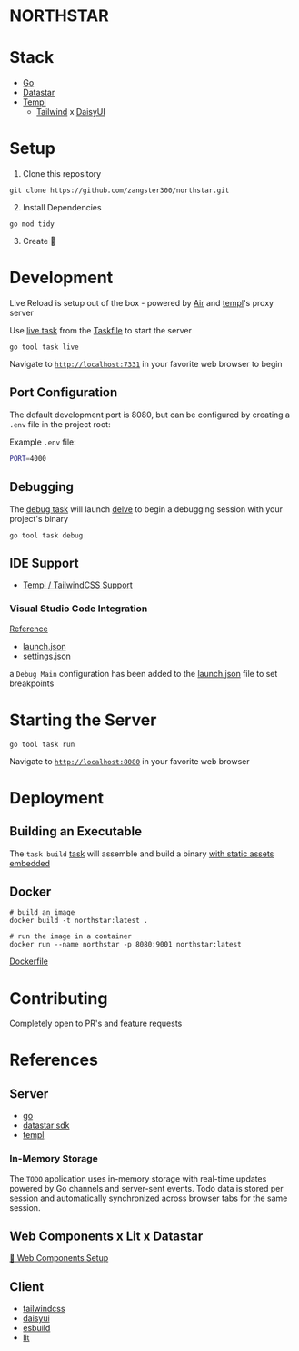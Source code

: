 # NORTHSTAR

# Stack

- [Go](https://go.dev/doc/)
- [Datastar](https://github.com/starfederation/datastar)
- [Templ](https://templ.guide/)
  - [Tailwind](https://tailwindcss.com/) x [DaisyUI](https://daisyui.com/)

# Setup

1. Clone this repository

```shell
git clone https://github.com/zangster300/northstar.git
```

2. Install Dependencies

```shell
go mod tidy
```

3. Create 🚀

# Development

Live Reload is setup out of the box - powered by [Air](https://github.com/air-verse/air) and [templ](https://templ.guide/developer-tools/live-reload-with-other-tools#putting-it-all-together)'s proxy server

Use [live task](./Taskfile.yml#L75) from the [Taskfile](https://taskfile.dev/) to start the server

```shell
go tool task live
```

Navigate to [`http://localhost:7331`](http://localhost:7331) in your favorite web browser to begin

## Port Configuration

The default development port is 8080, but can be configured by creating a `.env` file in the project root:

Example `.env` file:

```sh
PORT=4000
```

## Debugging

The [debug task](./Taskfile.yml#L37) will launch [delve](https://github.com/go-delve/delve) to begin a debugging session with your project's binary

```shell
go tool task debug
```

## IDE Support

- [Templ / TailwindCSS Support](https://templ.guide/commands-and-tools/ide-support)

### Visual Studio Code Integration

[Reference](https://code.visualstudio.com/docs/languages/go)

- [launch.json](./.vscode/launch.json)
- [settings.json](./.vscode/settings.json)

a `Debug Main` configuration has been added to the [launch.json](./.vscode/launch.json) file to set breakpoints

# Starting the Server

```shell
go tool task run
```

Navigate to [`http://localhost:8080`](http://localhost:8080) in your favorite web browser

# Deployment

## Building an Executable

The `task build` [task](./Taskfile.yml#29) will assemble and build a binary [with static assets embedded](./cmd/web/static_prod.go#L14)

## Docker

```shell
# build an image
docker build -t northstar:latest .

# run the image in a container
docker run --name northstar -p 8080:9001 northstar:latest
```

[Dockerfile](./Dockerfile)

# Contributing

Completely open to PR's and feature requests

# References

## Server

- [go](https://go.dev/)
- [datastar sdk](https://github.com/starfederation/datastar/tree/develop/sdk)
- [templ](https://templ.guide/)

### In-Memory Storage

The `TODO` application uses in-memory storage with real-time updates powered by Go channels and server-sent events. Todo data is stored per session and automatically synchronized across browser tabs for the same session.

## Web Components x Lit x Datastar

[🔗 Web Components Setup](./internal/ui/libs/lit/README.md)

## Client

- [tailwindcss](https://tailwindcss.com/)
- [daisyui](https://daisyui.com/)
- [esbuild](https://esbuild.github.io/)
- [lit](https://lit.dev/)
